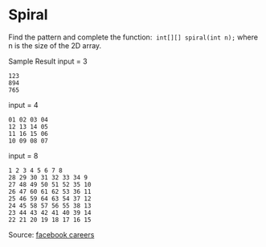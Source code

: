 # Spiral

Find the pattern and complete the function:  `int[][] spiral(int n);` where n is the size of the 2D array. 

Sample Result
input = 3
```
123
894
765
```

input = 4
```
01 02 03 04
12 13 14 05
11 16 15 06
10 09 08 07
```

input = 8
```
1 2 3 4 5 6 7 8
28 29 30 31 32 33 34 9
27 48 49 50 51 52 35 10
26 47 60 61 62 53 36 11
25 46 59 64 63 54 37 12
24 45 58 57 56 55 38 13
23 44 43 42 41 40 39 14
22 21 20 19 18 17 16 15
```

Source: [facebook careers](https://www.facebook.com/careers/life/sample_interview_questions)